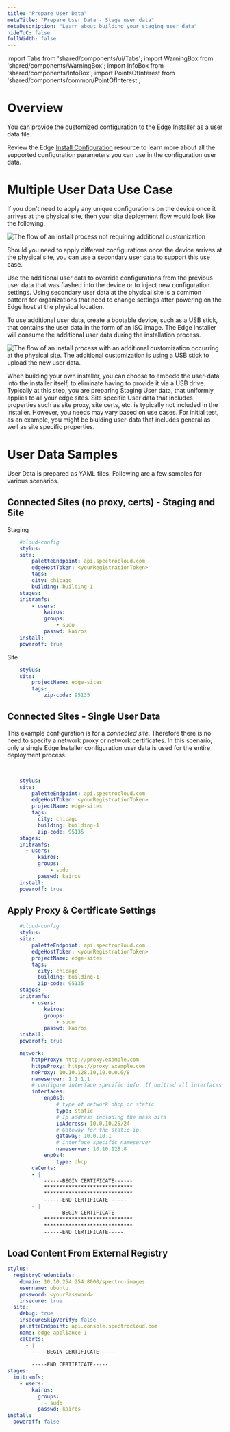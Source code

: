 ```yaml
---
title: "Prepare User Data"
metaTitle: "Prepare User Data - Stage user data"
metaDescription: "Learn about building your staging user data"
hideToC: false
fullWidth: false
---
```


import Tabs from 'shared/components/ui/Tabs';
import WarningBox from 'shared/components/WarningBox';
import InfoBox from 'shared/components/InfoBox';
import PointsOfInterest from 'shared/components/common/PointOfInterest';

# Overview

 You can provide the customized configuration to the Edge Installer as a user data file.

<InfoBox>

Review the Edge [Install Configuration](/clusters/edge/edge-configuration/installer-reference) resource to learn more about all the supported configuration parameters you can use in the configuration user data.

</InfoBox>

# Multiple User Data Use Case

If you don't need to apply any unique configurations on the device once it arrives at the physical site, then your site deployment flow would look like the following.

![The flow of an install process not requiring additional customization](/clusters_site-deployment_prepare-edge-configuration_install-flow.png)

Should you need to apply different configurations once the device arrives at the physical site, you can use a secondary user data to support this use case.

Use the additional user data to override configurations from the previous user data that was flashed into the device or to inject new configuration settings. Using secondary user data at the physical site is a common pattern for organizations that need to change settings after powering on the Edge host at the physical location.

To use additional user data, create a bootable device, such as a USB stick, that contains the user data in the form of an ISO image. The Edge Installer will consume the additional user data during the installation process.

![The flow of an install process with an additional customization occurring at the physical site. The additional customization is using a USB stick to upload the new user data.](/clusters_site-deployment_prepare-edge-configuration_install-flow-with-more-user-data.png)

When building your own installer, you can choose to embedd the user-data into the installer itself, to eliminate having to provide it via a USB drive. Typically at this step, you are preparing Staging User data, that uniformly applies to all your edge sites. Site specific User data that includes properties such as site proxy, site certs, etc. is typically not included in the installer. However, you needs may vary based on use cases. For initial test, as an example, you might be biulding user-data that includes general as well as site specific properties.

# User Data Samples

User Data is prepared as YAML files. Following are a few samples for various scenarios.

## Connected Sites (no proxy, certs) - Staging and Site

Staging

```yaml
    #cloud-config
    stylus:
    site:
        paletteEndpoint: api.spectrocloud.com
        edgeHostToken: <yourRegistrationToken>
        tags:
        city: chicago
        building: building-1
    stages:
    initramfs:
        - users:
            kairos:
            groups:
                - sudo
            passwd: kairos
    install:
    poweroff: true
```

Site

```yaml
    stylus:
    site:
        projectName: edge-sites
        tags:
            zip-code: 95135
```

## Connected Sites - Single User Data

This example configuration is for a *connected site*. Therefore there is no need to specify a network proxy or network certificates.
In this scenario, only a single Edge Installer configuration user data is used for the entire deployment process.

<br />

```yaml
    stylus:
    site:
        paletteEndpoint: api.spectrocloud.com
        edgeHostToken: <yourRegistrationToken>
        projectName: edge-sites
        tags:
          city: chicago
          building: building-1
          zip-code: 95135
    stages:
    initramfs:
      - users:
          kairos:
          groups:
              - sudo
          passwd: kairos
    install:
    poweroff: true
```

## Apply Proxy & Certificate Settings 

```yaml
    #cloud-config
    stylus:
    site:
        paletteEndpoint: api.spectrocloud.com
        edgeHostToken: <yourRegistrationToken>
        projectName: edge-sites
        tags:
          city: chicago
          building: building-1
          zip-code: 95135
    stages:
    initramfs:
        - users:
            kairos:
            groups:
                - sudo
            passwd: kairos
    install:
    poweroff: true

    network:
        httpProxy: http://proxy.example.com
        httpsProxy: https://proxy.example.com
        noProxy: 10.10.128.10,10.0.0.0/8    
        nameserver: 1.1.1.1
        # configure interface specific info. If omitted all interfaces will default to dhcp
        interfaces:
            enp0s3:
                # type of network dhcp or static
                type: static
                # Ip address including the mask bits
                ipAddress: 10.0.10.25/24
                # Gateway for the static ip.
                gateway: 10.0.10.1
                # interface specific nameserver
                nameserver: 10.10.128.8
            enp0s4:
                type: dhcp 
        caCerts:
        - |
            ------BEGIN CERTIFICATE------
            *****************************
            *****************************
            ------END CERTIFICATE------
        - |
            ------BEGIN CERTIFICATE------
            *****************************
            *****************************
            ------END CERTIFICATE-----
```

## Load Content From External Registry

```yaml
stylus:
  registryCredentials:
    domain: 10.10.254.254:8000/spectro-images
    username: ubuntu
    password: <yourPassword>
    insecure: true
  site:
    debug: true
    insecureSkipVerify: false
    paletteEndpoint: api.console.spectrocloud.com
    name: edge-appliance-1
    caCerts:
      - |
        -----BEGIN CERTIFICATE-----
        
        -----END CERTIFICATE-----
stages:
  initramfs:
    - users:
        kairos:
          groups:
            - sudo
          passwd: kairos
install:
  poweroff: false
```
